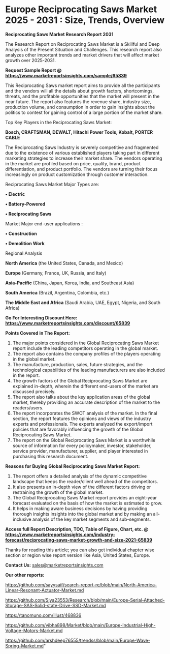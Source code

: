 # Europe Reciprocating Saws Market 2025 - 2031 : Size, Trends, Overview

<strong>Reciprocating Saws Market Research Report 2031</strong>

The Research Report on Reciprocating Saws Market is a Skillful and Deep Analysis of the Present Situation and Challenges. This research report also analyzes other important trends and market drivers that will affect market growth over 2025-2031.

<strong>Request Sample Report @ <a href=https://www.marketreportsinsights.com/sample/65839>https://www.marketreportsinsights.com/sample/65839</a></strong>

This Reciprocating Saws market report aims to provide all the participants and the vendors will all the details about growth factors, shortcomings, threats, and the profitable opportunities that the market will present in the near future. The report also features the revenue share, industry size, production volume, and consumption in order to gain insights about the politics to contest for gaining control of a large portion of the market share.

Top Key Players in the Reciprocating Saws Market:

<strong>Bosch, CRAFTSMAN, DEWALT, Hitachi Power Tools, Kobalt, PORTER CABLE</strong>

The Reciprocating Saws Industry is severely competitive and fragmented due to the existence of various established players taking part in different marketing strategies to increase their market share. The vendors operating in the market are profiled based on price, quality, brand, product differentiation, and product portfolio. The vendors are turning their focus increasingly on product customization through customer interaction.

Reciprocating Saws Market Major Types are:

<strong>• Electric

• Battery-Powered

• Reciprocating Saws</strong>

Market Major end-user applications :

<strong>• Construction

• Demolition Work</strong>

Regional Analysis

</u><strong><b>North America</b></strong> (the United States, Canada, and Mexico)

<strong><b>Europe </b></strong>(Germany, France, UK, Russia, and Italy)

<strong><b>Asia-Pacific</b></strong> (China, Japan, Korea, India, and Southeast Asia)

<strong><b>South America</b></strong> (Brazil, Argentina, Colombia, etc.)

<strong><b>The Middle East and Africa</b></strong> (Saudi Arabia, UAE, Egypt, Nigeria, and South Africa)

<strong>Go For Interesting Discount Here: <a href=https://www.marketreportsinsights.com/discount/65839>https://www.marketreportsinsights.com/discount/65839</a></strong>

<strong>Points Covered in The Report:</strong>
<ol>
  <li>The major points considered in the Global Reciprocating Saws Market report include the leading competitors operating in the global market.</li>
  <li>The report also contains the company profiles of the players operating in the global market.</li>
  <li>The manufacture, production, sales, future strategies, and the technological capabilities of the leading manufacturers are also included in the report.</li>
  <li>The growth factors of the Global Reciprocating Saws Market are explained in-depth, wherein the different end-users of the market are discussed precisely.</li>
  <li>The report also talks about the key application areas of the global market, thereby providing an accurate description of the market to the readers/users.</li>
  <li>The report incorporates the SWOT analysis of the market. In the final section, the report features the opinions and views of the industry experts and professionals. The experts analyzed the export/import policies that are favorably influencing the growth of the Global Reciprocating Saws Market.</li>
  <li>The report on the Global Reciprocating Saws Market is a worthwhile source of information for every policymaker, investor, stakeholder, service provider, manufacturer, supplier, and player interested in purchasing this research document.</li>
</ol>
<strong>Reasons for Buying Global Reciprocating Saws Market Report:</strong>

<ol>
  <li>The report offers a detailed analysis of the dynamic competitive landscape that keeps the reader/client well ahead of the competitors.</li>
  <li>It also presents an in-depth view of the different factors driving or restraining the growth of the global market.</li>
  <li>The Global Reciprocating Saws Market report provides an eight-year forecast evaluated on the basis of how the market is estimated to grow.</li>
  <li>It helps in making aware business decisions by having providing thorough insights insights into the global market and by making an all-inclusive analysis of the key market segments and sub-segments.</li>
</ol>
<strong>Access full Report Description, TOC, Table of Figure, Chart, etc. @ <a href=https://www.marketreportsinsights.com/industry-forecast/reciprocating-saws-market-growth-and-size-2021-65839>https://www.marketreportsinsights.com/industry-forecast/reciprocating-saws-market-growth-and-size-2021-65839</a></strong>


Thanks for reading this article; you can also get individual chapter wise section or region wise report version like Asia, United States, Europe.

<strong>Contact Us:</strong>
sales@marketreportsinsights.com

<strong>Our other reports:</strong>

<a href=https://github.com/sayysaif/search-report-re/blob/main/North-America-Linear-Resonant-Actuator-Market.md>https://github.com/sayysaif/search-report-re/blob/main/North-America-Linear-Resonant-Actuator-Market.md</a>

<a href=https://github.com/Siya23553/Research/blob/main/Europe-Serial-Attached-Storage-SAS-Solid-state-Drive-SSD-Market.md>https://github.com/Siya23553/Research/blob/main/Europe-Serial-Attached-Storage-SAS-Solid-state-Drive-SSD-Market.md</a>

<a href=https://tanomuno.com/illust/468836>https://tanomuno.com/illust/468836</a>

<a href=https://github.com/vibha898/Market/blob/main/Europe-Industrial-High-Voltage-Motors-Market.md>https://github.com/vibha898/Market/blob/main/Europe-Industrial-High-Voltage-Motors-Market.md</a>

<a href=https://github.com/arshdeep76555/trendss/blob/main/Europe-Wave-Spring-Market.md>https://github.com/arshdeep76555/trendss/blob/main/Europe-Wave-Spring-Market.md</a>"
